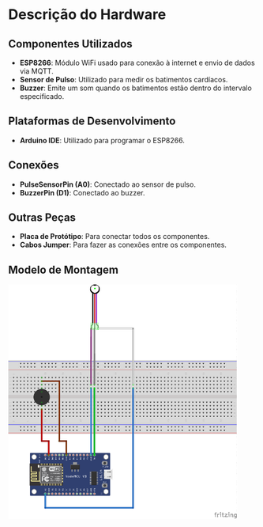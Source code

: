 # Descrição do Hardware

## Componentes Utilizados
- **ESP8266**: Módulo WiFi usado para conexão à internet e envio de dados via MQTT.
- **Sensor de Pulso**: Utilizado para medir os batimentos cardíacos.
- **Buzzer**: Emite um som quando os batimentos estão dentro do intervalo especificado.

## Plataformas de Desenvolvimento
- **Arduino IDE**: Utilizado para programar o ESP8266.

## Conexões
- **PulseSensorPin (A0)**: Conectado ao sensor de pulso.
- **BuzzerPin (D1)**: Conectado ao buzzer.

## Outras Peças
- **Placa de Protótipo**: Para conectar todos os componentes.
- **Cabos Jumper**: Para fazer as conexões entre os componentes.


## Modelo de Montagem
![Circuito](/Pulse-sensor.png) 
